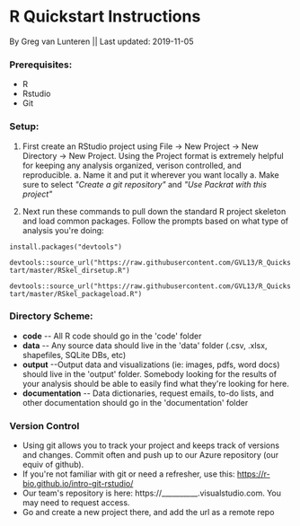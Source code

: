 # R Quickstart Instructions

By Greg van Lunteren || Last updated: 2019-11-05

### Prerequisites:
- R
- Rstudio
- Git


### Setup:
1. First create an RStudio project using File -> New Project -> New Directory -> New Project. Using the Project format is extremely helpful for keeping any analysis organized, verison controlled, and reproducible.
    a. Name it and put it wherever you want locally
    a. Make sure to select _"Create a git repository"_ and _"Use Packrat with this project"_

2. Next run these commands to pull down the standard R project skeleton and load common packages. Follow the prompts based on what type of analysis you're doing:

` install.packages("devtools") `

` devtools::source_url("https://raw.githubusercontent.com/GVL13/R_Quickstart/master/RSkel_dirsetup.R") `

` devtools::source_url("https://raw.githubusercontent.com/GVL13/R_Quickstart/master/RSkel_packageload.R") `


### Directory Scheme:
- __code__ -- All R code should go in the 'code' folder
- __data__ -- Any source data should live in the 'data' folder (.csv, .xlsx, shapefiles, SQLite DBs, etc)
- __output__ --Output data and visualizations (ie: images, pdfs, word docs) should live in the 'output' folder. Somebody looking for the results of your analysis should be able to easily find what they're looking for here.
- __documentation__ -- Data dictionaries, request emails, to-do lists, and other documentation should go in the 'documentation' folder


### Version Control
- Using git allows you to track your project and keeps track of versions and changes. Commit often and push up to our Azure repository (our equiv of github).
- If you're not familiar with git or need a refresher, use this: https://r-bio.github.io/intro-git-rstudio/
- Our team's repository is here: https://__________.visualstudio.com. You may need to request access.
- Go and create a new project there, and add the url as a remote repo


